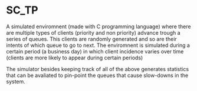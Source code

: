 # SC_TP

A simulated enviromnent (made with C programming language) where there are multiple types of clients (priority and non priority) advance trough a series of queues.
This clients are randomly generated and so are their intents of which queue to go to next.
The enviromnent is simulated during a certain period (a business day) in which client incidence varies over time (clients are more likely to appear during certain periods)

The simulator besides keeping track of all of the above generates statistics that can be avaliated to pin-point the queues that cause slow-downs in the system.
